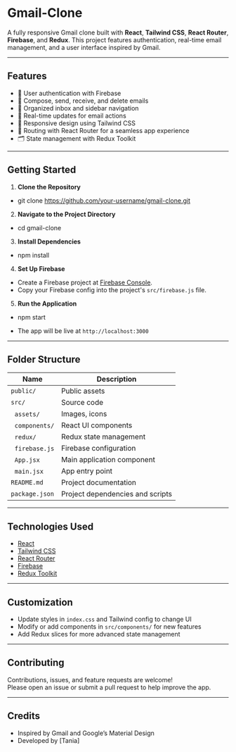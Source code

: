 # Gmail-Clone

A fully responsive Gmail clone built with **React**, **Tailwind CSS**, **React Router**, **Firebase**, and **Redux**. This project features authentication, real-time email management, and a user interface inspired by Gmail.

---

## Features

- 📧 User authentication with Firebase
- 📨 Compose, send, receive, and delete emails
- 📂 Organized inbox and sidebar navigation
- 🚦 Real-time updates for email actions
- 🎨 Responsive design using Tailwind CSS
- 🔄 Routing with React Router for a seamless app experience
- 🗂 State management with Redux Toolkit

---

## Getting Started

1. **Clone the Repository**
- git clone https://github.com/your-username/gmail-clone.git
   
2. **Navigate to the Project Directory**
- cd gmail-clone
   
3. **Install Dependencies**
- npm install
   
4. **Set Up Firebase**
- Create a Firebase project at [Firebase Console](https://console.firebase.google.com/).
- Copy your Firebase config into the project's `src/firebase.js` file.

5. **Run the Application**
- npm start

- The app will be live at `http://localhost:3000`

---

## Folder Structure

| Name             | Description                          |
|------------------|--------------------------------------|
| `public/`        | Public assets                        |
| `src/`           | Source code                          |
| &nbsp;&nbsp;`assets/`      | Images, icons                     |
| &nbsp;&nbsp;`components/`  | React UI components                |
| &nbsp;&nbsp;`redux/`       | Redux state management             |
| &nbsp;&nbsp;`firebase.js`  | Firebase configuration             |
| &nbsp;&nbsp;`App.jsx`      | Main application component         |
| &nbsp;&nbsp;`main.jsx`     | App entry point                    |
| `README.md`      | Project documentation                 |
| `package.json`   | Project dependencies and scripts      |

---

## Technologies Used

- [React](https://react.dev/)
- [Tailwind CSS](https://tailwindcss.com/)
- [React Router](https://reactrouter.com/)
- [Firebase](https://firebase.google.com/)
- [Redux Toolkit](https://redux-toolkit.js.org/)

---

## Customization

- Update styles in `index.css` and Tailwind config to change UI
- Modify or add components in `src/components/` for new features
- Add Redux slices for more advanced state management

---

## Contributing

Contributions, issues, and feature requests are welcome!  
Please open an issue or submit a pull request to help improve the app.

---

## Credits

- Inspired by Gmail and Google’s Material Design
- Developed by [Tania]
